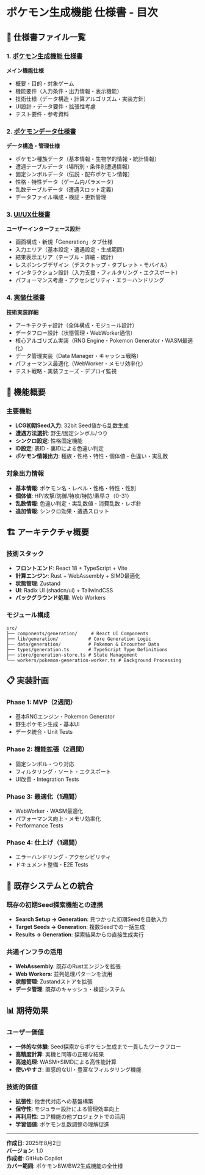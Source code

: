 # ポケモン生成機能 仕様書 - 目次

## 📁 仕様書ファイル一覧

### 1. [ポケモン生成機能 仕様書](./pokemon-generation-feature-spec.md)
**メイン機能仕様**
- 概要・目的・対象ゲーム
- 機能要件（入力条件・出力情報・表示機能）
- 技術仕様（データ構造・計算アルゴリズム・実装方針）
- UI設計・データ要件・拡張性考慮
- テスト要件・参考資料

### 2. [ポケモンデータ仕様書](./pokemon-data-specification.md)
**データ構造・管理仕様**
- ポケモン種族データ（基本情報・生物学的情報・統計情報）
- 遭遇テーブルデータ（場所別・条件別遭遇情報）
- 固定シンボルデータ（伝説・配布ポケモン情報）
- 性格・特性データ（ゲーム内パラメータ）
- 乱数テーブルデータ（遭遇スロット定義）
- データファイル構成・検証・更新管理

### 3. [UI/UX仕様書](./pokemon-generation-ui-spec.md)
**ユーザーインターフェース設計**
- 画面構成・新規「Generation」タブ仕様
- 入力エリア（基本設定・遭遇設定・生成範囲）
- 結果表示エリア（テーブル・詳細・統計）
- レスポンシブデザイン（デスクトップ・タブレット・モバイル）
- インタラクション設計（入力支援・フィルタリング・エクスポート）
- パフォーマンス考慮・アクセシビリティ・エラーハンドリング

### 4. [実装仕様書](./pokemon-generation-implementation-spec.md)
**技術実装詳細**
- アーキテクチャ設計（全体構成・モジュール設計）
- データフロー設計（状態管理・WebWorker通信）
- 核心アルゴリズム実装（RNG Engine・Pokemon Generator・WASM最適化）
- データ管理実装（Data Manager・キャッシュ戦略）
- パフォーマンス最適化（WebWorker・メモリ効率化）
- テスト戦略・実装フェーズ・デプロイ監視

## 🎯 機能概要

### 主要機能
- **LCG初期Seed入力**: 32bit Seed値から乱数生成
- **遭遇方法選択**: 野生/固定シンボル/つり
- **シンクロ設定**: 性格固定機能
- **ID設定**: 表ID・裏IDによる色違い判定
- **ポケモン情報出力**: 種族・性格・特性・個体値・色違い・実乱数

### 対象出力情報
- **基本情報**: ポケモン名・レベル・性格・特性・性別
- **個体値**: HP/攻撃/防御/特攻/特防/素早さ（0-31）
- **乱数情報**: 色違い判定・実乱数値・消費乱数・レポ針
- **追加情報**: シンクロ効果・遭遇スロット

## 🏗️ アーキテクチャ概要

### 技術スタック
- **フロントエンド**: React 18 + TypeScript + Vite
- **計算エンジン**: Rust + WebAssembly + SIMD最適化
- **状態管理**: Zustand
- **UI**: Radix UI (shadcn/ui) + TailwindCSS
- **バックグラウンド処理**: Web Workers

### モジュール構成
```
src/
├── components/generation/     # React UI Components
├── lib/generation/           # Core Generation Logic
├── data/generation/          # Pokemon & Encounter Data
├── types/generation.ts       # TypeScript Type Definitions
├── store/generation-store.ts # State Management
└── workers/pokemon-generation-worker.ts # Background Processing
```

## 📋 実装計画

### Phase 1: MVP（2週間）
- 基本RNGエンジン・Pokemon Generator
- 野生ポケモン生成・基本UI
- データ統合・Unit Tests

### Phase 2: 機能拡張（2週間）
- 固定シンボル・つり対応
- フィルタリング・ソート・エクスポート
- UI改善・Integration Tests

### Phase 3: 最適化（1週間）
- WebWorker・WASM最適化
- パフォーマンス向上・メモリ効率化
- Performance Tests

### Phase 4: 仕上げ（1週間）
- エラーハンドリング・アクセシビリティ
- ドキュメント整備・E2E Tests

## 🔗 既存システムとの統合

### 既存の初期Seed探索機能との連携
- **Search Setup → Generation**: 見つかった初期Seedを自動入力
- **Target Seeds → Generation**: 複数Seedでの一括生成
- **Results → Generation**: 探索結果からの直接生成実行

### 共通インフラの活用
- **WebAssembly**: 既存のRustエンジンを拡張
- **Web Workers**: 並列処理パターンを流用
- **状態管理**: Zustandストアを拡張
- **データ管理**: 既存のキャッシュ・検証システム

## 📊 期待効果

### ユーザー価値
- **一体的な体験**: Seed探索からポケモン生成まで一貫したワークフロー
- **高精度計算**: 実機と同等の正確な結果
- **高速処理**: WASM+SIMDによる高性能計算
- **使いやすさ**: 直感的なUI・豊富なフィルタリング機能

### 技術的価値
- **拡張性**: 他世代対応への基盤構築
- **保守性**: モジュラー設計による管理効率向上
- **再利用性**: コア機能の他プロジェクトでの活用
- **学習価値**: ポケモン乱数調整の理解促進

---

**作成日**: 2025年8月2日  
**バージョン**: 1.0  
**作成者**: GitHub Copilot  
**カバー範囲**: ポケモンBW/BW2生成機能の全仕様
